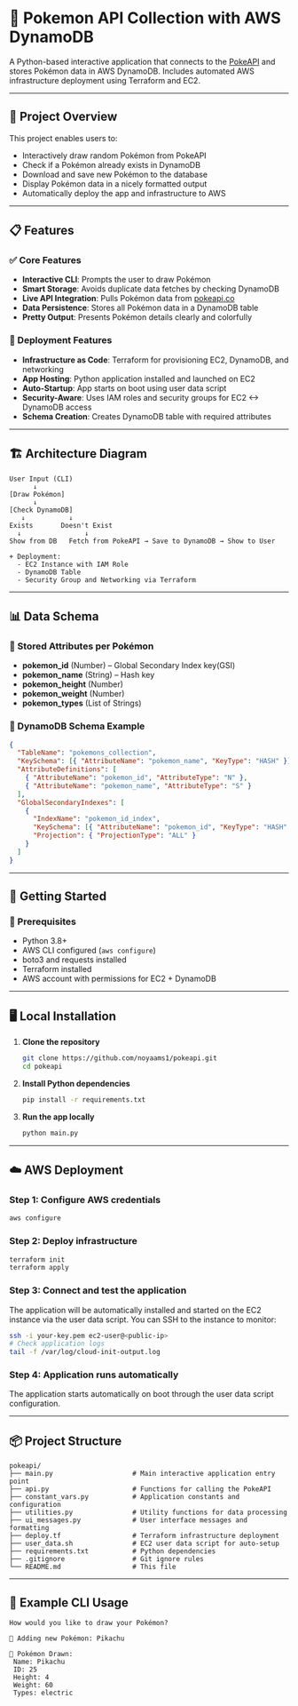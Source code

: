 # 🧬 Pokemon API Collection with AWS DynamoDB

A Python-based interactive application that connects to the [PokeAPI](https://pokeapi.co/) and stores Pokémon data in AWS DynamoDB. Includes automated AWS infrastructure deployment using Terraform and EC2.

---

## 🎯 Project Overview

This project enables users to:

- Interactively draw random Pokémon from PokeAPI
- Check if a Pokémon already exists in DynamoDB
- Download and save new Pokémon to the database
- Display Pokémon data in a nicely formatted output
- Automatically deploy the app and infrastructure to AWS

---

## 📋 Features

### ✅ Core Features

- **Interactive CLI**: Prompts the user to draw Pokémon
- **Smart Storage**: Avoids duplicate data fetches by checking DynamoDB
- **Live API Integration**: Pulls Pokémon data from [pokeapi.co](https://pokeapi.co/)
- **Data Persistence**: Stores all Pokémon data in a DynamoDB table
- **Pretty Output**: Presents Pokémon details clearly and colorfully

### 🚀 Deployment Features

- **Infrastructure as Code**: Terraform for provisioning EC2, DynamoDB, and networking
- **App Hosting**: Python application installed and launched on EC2
- **Auto-Startup**: App starts on boot using user data script
- **Security-Aware**: Uses IAM roles and security groups for EC2 <-> DynamoDB access
- **Schema Creation**: Creates DynamoDB table with required attributes

---

## 🏗️ Architecture Diagram

```
User Input (CLI)
      ↓
[Draw Pokémon]
      ↓
[Check DynamoDB]
   ↓           ↓
Exists       Doesn't Exist
  ↓                ↓
Show from DB   Fetch from PokeAPI → Save to DynamoDB → Show to User

+ Deployment:
  - EC2 Instance with IAM Role
  - DynamoDB Table
  - Security Group and Networking via Terraform
```

---

## 📊 Data Schema

### 🔹 Stored Attributes per Pokémon

- **pokemon_id** (Number) – Global Secondary Index key(GSI)
- **pokemon_name** (String) – Hash key
- **pokemon_height** (Number)
- **pokemon_weight** (Number)
- **pokemon_types** (List of Strings)

### 🔹 DynamoDB Schema Example

```json
{
  "TableName": "pokemons_collection",
  "KeySchema": [{ "AttributeName": "pokemon_name", "KeyType": "HASH" }],
  "AttributeDefinitions": [
    { "AttributeName": "pokemon_id", "AttributeType": "N" },
    { "AttributeName": "pokemon_name", "AttributeType": "S" }
  ],
  "GlobalSecondaryIndexes": [
    {
      "IndexName": "pokemon_id_index",
      "KeySchema": [{ "AttributeName": "pokemon_id", "KeyType": "HASH" }],
      "Projection": { "ProjectionType": "ALL" }
    }
  ]
}
```

---

## 🚀 Getting Started

### 🔧 Prerequisites

- Python 3.8+
- AWS CLI configured (`aws configure`)
- boto3 and requests installed
- Terraform installed
- AWS account with permissions for EC2 + DynamoDB

---

## 🖥️ Local Installation

1. **Clone the repository**

   ```bash
   git clone https://github.com/noyaams1/pokeapi.git
   cd pokeapi
   ```

2. **Install Python dependencies**

   ```bash
   pip install -r requirements.txt
   ```

3. **Run the app locally**
   ```bash
   python main.py
   ```

---

## ☁️ AWS Deployment

### Step 1: Configure AWS credentials

```bash
aws configure
```

### Step 2: Deploy infrastructure

```bash
terraform init
terraform apply
```

### Step 3: Connect and test the application

The application will be automatically installed and started on the EC2 instance via the user data script. You can SSH to the instance to monitor:

```bash
ssh -i your-key.pem ec2-user@<public-ip>
# Check application logs
tail -f /var/log/cloud-init-output.log
```

### Step 4: Application runs automatically

The application starts automatically on boot through the user data script configuration.

---

## 📦 Project Structure

```
pokeapi/
├── main.py                    # Main interactive application entry point
├── api.py                     # Functions for calling the PokeAPI
├── constant_vars.py           # Application constants and configuration
├── utilities.py               # Utility functions for data processing
├── ui_messages.py             # User interface messages and formatting
├── deploy.tf                  # Terraform infrastructure deployment
├── user_data.sh               # EC2 user data script for auto-setup
├── requirements.txt           # Python dependencies
├── .gitignore                 # Git ignore rules
└── README.md                  # This file
```

---

## 🧪 Example CLI Usage

```text
How would you like to draw your Pokémon?

🎲 Adding new Pokémon: Pikachu

🎯 Pokémon Drawn:
 Name: Pikachu
 ID: 25
 Height: 4
 Weight: 60
 Types: electric

```

